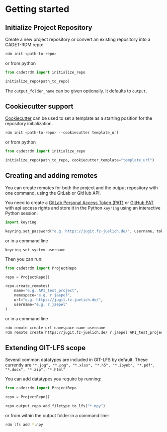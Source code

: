 
# Getting started

## Initialize Project Repository

Create a new project repository or convert an existing repository into a CADET-RDM repo:

```bash
rdm init <path-to-repo>
```

or from python

```python
from cadetrdm import initialize_repo

initialize_repo(path_to_repo)
```

The `output_folder_name` can be given optionally. It defaults to `output`.

## Cookiecutter support

[Cookiecutter](https://github.com/cookiecutter/cookiecutter) can be used to set a template as a starting position for the repository initialization.


```bash
rdm init <path-to-repo> --cookiecutter template_url
```

or from python

```python
from cadetrdm import initialize_repo

initialize_repo(path_to_repo, cookiecutter_template="template_url")
```


## Creating and adding remotes

You can create remotes for both the project and the output repository with one command, using the GitLab or GitHub API.

You need to create a
[GitLab Personal Access Token (PAT)](https://docs.gitlab.com/ee/user/profile/personal_access_tokens.html) or [GitHub PAT](https://github.com/settings/tokens?type=beta) with api access rights
and store it in the Python `keyring` using an interactive Python session:

```python
import keyring

keyring.set_password("e.g. https://jugit.fz-juelich.de/", username, token)
```

or in a command line

````commandline
keyring set system username
````

Then you can run:

```python
from cadetrdm import ProjectRepo

repo = ProjectRepo()

repo.create_remotes(
    name="e.g. API_test_project",
    namespace="e.g. r.jaepel",
    url="e.g. https://jugit.fz-juelich.de/",
    username="e.g. r.jaepel"
)
```

or in a command line

```bash
rdm remote create url namespace name username
rdm remote create https://jugit.fz-juelich.de/ r.jaepel API_test_project r.jaepel
```


## Extending GIT-LFS scope

Several common datatypes are included in GIT-LFS by default. These currently are
`"*.jpg", "*.png", "*.xlsx", "*.h5", "*.ipynb", "*.pdf", "*.docx", "*.zip", "*.html"`

You can add datatypes you require by running:

````python
from cadetrdm import ProjectRepo

repo = ProjectRepo()

repo.output_repo.add_filetype_to_lfs("*.npy")
````


or from within the output folder in a command line:

```bash
rdm lfs add *.npy
```
